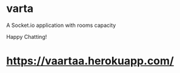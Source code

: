 # varta
A Socket.io application with rooms capacity

Happy Chatting!

# https://vaartaa.herokuapp.com/
